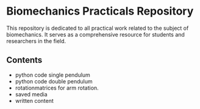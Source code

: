 # Biomechanics Practicals Repository

This repository is dedicated to all practical work related to the subject of biomechanics. 
It serves as a comprehensive resource for students and researchers in the field.

## Contents
- python code single pendulum
- python code double pendulum
- rotationmatrices for arm rotation.
- saved media
- written content
